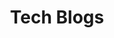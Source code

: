 ---
title: Tech Blogs
description: Documenting my learning journey
image:

# Badge style
style:
    background: "#2a9d8f"
    color: "#fff"
---